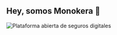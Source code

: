 ## Hey, somos Monokera 👋

![Plataforma abierta de seguros digitales](https://cdn.monokera.site/github/profile.png)
